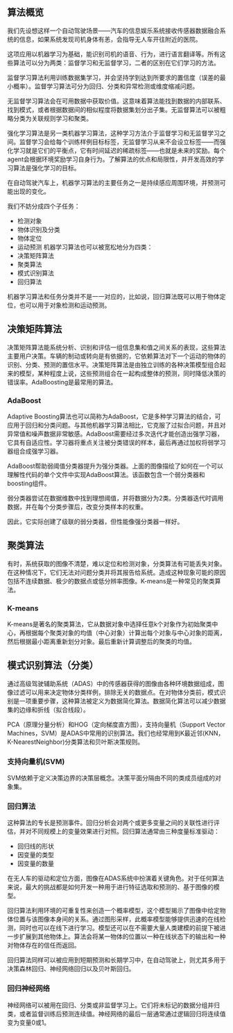 ## 算法概览
我们先设想这样一个自动驾驶场景——汽车的信息娱乐系统接收传感器数据融合系统的信息，如果系统发现司机身体有恙，会指导无人车开往附近的医院。

这项应用以机器学习为基础，能识别司机的语音、行为，进行语言翻译等。所有这些算法可以分为两类：监督学习和无监督学习，二者的区别在它们学习的方法。

监督学习算法利用训练数据集学习，并会坚持学到达到所要求的置信度（误差的最小概率）。监督学习算法可分为回归、分类和异常检测或维度缩减问题。

无监督学习算法会在可用数据中获取价值。这意味着算法能找到数据的内部联系、找到模式，或者根据数据间的相似程度将数据集划分出子集。无监督算法可以被粗略分类为关联规则学习和聚类。

强化学习算法是另一类机器学习算法，这种学习方法介于监督学习和无监督学习之间。监督学习会给每个训练样例目标标签，无监督学习从来不会设立标签——而强化学习就是它们的平衡点，它有时间延迟的稀疏标签——也就是未来的奖励。每个agent会根据环境奖励学习自身行为。了解算法的优点和局限性，并开发高效的学习算法是强化学习的目标。

在自动驾驶汽车上，机器学习算法的主要任务之一是持续感应周围环境，并预测可能出现的变化。

我们不妨分成四个子任务：
* 检测对象
* 物体识别及分类
* 物体定位
* 运动预测
机器学习算法也可以被宽松地分为四类：
* 决策矩阵算法
* 聚类算法
* 模式识别算法
* 回归算法

机器学习算法和任务分类并不是一一对应的，比如说，回归算法既可以用于物体定位，也可以用于对象检测和运动预测。  

## 决策矩阵算法
决策矩阵算法能系统分析、识别和评估一组信息集和值之间关系的表现，这些算法主要用户决策。车辆的制动或转向是有依据的，它依赖算法对下一个运动的物体的识别、分类、预测的置信水平。决策矩阵算法是由独立训练的各种决策模型组合起来的模型，某种程度上说，这些预测组合在一起构成整体的预测，同时降低决策的错误率。AdaBoosting是最常用的算法。

### AdaBoost
Adaptive Boosting算法也可以简称为AdaBoost，它是多种学习算法的结合，可应用于回归和分类问题。与其他机器学习算法相比，它克服了过拟合问题，并且对异常值和噪声数据非常敏感。AdaBoost需要经过多次迭代才能创造出强学习器，它具有自适应性。学习器将重点关注被分类错误的样本，最后再通过加权将弱学习器组合成强学习器。

AdaBoost帮助弱阈值分类器提升为强分类器。上面的图像描绘了如何在一个可以理解性代码的单个文件中实现AdaBoost算法。该函数包含一个弱分类器和boosting组件。  

弱分类器尝试在数据维数中找到理想阈值，并将数据分为2类。分类器迭代时调用数据，并在每个分类步骤后，改变分类样本的权重。  

因此，它实际创建了级联的弱分类器，但性能像强分类器一样好。  

## 聚类算法
有时，系统获取的图像不清楚，难以定位和检测对象，分类算法有可能丢失对象。在这种情况下，它们无法对问题分类并将其报告给系统。造成这种现象可能的原因包括不连续数据、极少的数据点或低分辨率图像。K-means是一种常见的聚类算法。  

### K-means
K-means是著名的聚类算法，它从数据对象中选择任意k个对象作为初始聚类中心，再根据每个聚类对象的均值（中心对象）计算出每个对象与中心对象的距离，然后根据最小距离重新划分对象。最后重新计算调整后的聚类的均值。

## 模式识别算法（分类）
通过高级驾驶辅助系统（ADAS）中的传感器获得的图像由各种环境数据组成，图像过滤可以用来决定物体分类样例，排除无关的数据点。在对物体分类前，模式识别是一项重要步骤，这种算法被定义为数据简化算法。数据简化算法可以减少数据集的边缘和折线（拟合线段）。

PCA（原理分量分析）和HOG（定向梯度直方图），支持向量机（Support Vector Machines，SVM）是ADAS中常用的识别算法。我们也经常用到K最近邻(KNN，K-NearestNeighbor)分类算法和贝叶斯决策规则。  

### 支持向量机(SVM)
SVM依赖于定义决策边界的决策层概念。决策平面分隔由不同的类成员组成的对象集。

### 回归算法
这种算法的专长是预测事件。回归分析会对两个或更多变量之间的关联性进行评估，并对不同规模上的变量效果进行对照。回归算法通常由三种度量标准驱动：

* 回归线的形状
* 因变量的类型
* 因变量的数量

在无人车的驱动和定位方面，图像在ADAS系统中扮演着关键角色。对于任何算法来说，最大的挑战都是如何开发一种用于进行特征选取和预测的、基于图像的模型。

回归算法利用环境的可重复性来创造一个概率模型，这个模型揭示了图像中给定物体位置与该图像本身间的关系。通过图形采样，此概率模型能够提供迅速的在线检测，同时也可以在线下进行学习。模型还可以在不需要大量人类建模的前提下被进一步扩展到其他物体上。算法会将某一物体的位置以一种在线状态下的输出和一种对物体存在的信任而返回。

回归算法同样可以被应用到短期预测和长期学习中，在自动驾驶上，则尤其多用于决策森林回归、神经网络回归以及贝叶斯回归。  

### 回归神经网络
神经网络可以被用在回归、分类或非监督学习上。它们将未标记的数据分组并归类，或者监督训练后预测连续值。神经网络的最后一层通常通过逻辑回归将连续值变为变量0或1。








